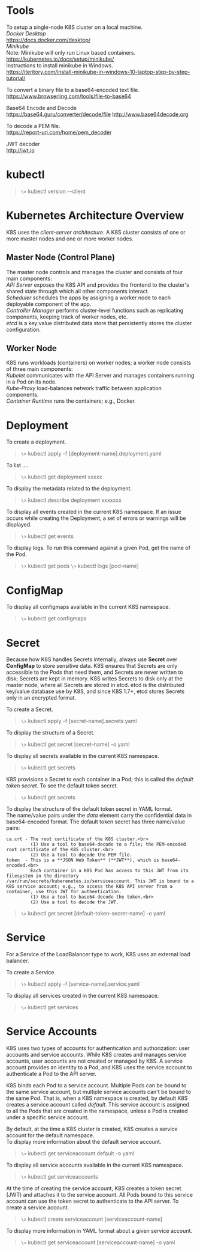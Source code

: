 Tools
=====
To setup a single-node K8S cluster on a local machine.<br>
*Docker Desktop*<br>
https://docs.docker.com/desktop/<br>
*Minikube*<br>
Note: Minikube will only run Linux based containers.<br>
https://kubernetes.io/docs/setup/minikube/<br>
Instructions to install minikube in Windows.<br>
https://iteritory.com/install-minikube-in-windows-10-laptop-step-by-step-tutorial/

To convert a binary file to a base64-encoded text file.<br>
https://www.browserling.com/tools/file-to-base64

Base64 Encode and Decode<br>
https://base64.guru/converter/decode/file
http://www.base64decode.org

To decode a PEM file.<br>
https://report-uri.com/home/pem_decoder

JWT decoder<br>
http://jwt.io

kubectl
=======
>`\>` kubectl version --client

Kubernetes Architecture Overview
================================
K8S uses the *client-server architecture*. A K8S cluster consists of one or more master nodes and one or more worker nodes.

Master Node (Control Plane)
---------------------------
The master node controls and manages the cluster and consists of four main components:<br>
*API Server* exposes the K8S API and provides the frontend to the cluster's shared state through which all other components interact.<br>
*Scheduler* schedules the apps by assigning a worker node to each deployable component of the app.<br>
*Controller Manager* performs cluster-level functions such as replicating components, keeping track of worker nodes, etc.<br>
*etcd* is a key:value distributed data store that persistently stores the cluster configuration.

Worker Node
-----------
K8S runs workloads (containers) on worker nodes; a worker node consists of three main components:<br>
*Kubelet* communicates with the API Server and manages containers running in a Pod on its node.<br>
*Kube-Proxy* load-balances network traffic between application components.<br>
*Container Runtime* runs the containers; e.g., Docker.

Deployment
==========
To create a deployment.
>`\>` kubectl apply -f [deployment-name].deployment.yaml

To list ....
>`\>` kubectl get deployment xxxxx

To display the metadata related to the deployment.
>`\>` kubectl describe deployment xxxxxxx

To display all events created in the current K8S namespace. If an issue occurs while creating the Deployment, a set of errors or warnings will be displayed.
>`\>` kubectl get events

To display logs. To run this command against a given Pod, get the name of the Pod.
>`\>` kubectl get pods
>`\>` kubectl logs [pod-name]

ConfigMap
=========
To display all configmaps available in the current K8S namespace.
>`\>` kubectl get configmaps

Secret
======
Because how K8S handles Secrets internally, always use **Secret** over **ConfigMap** to store sensitive data. K8S ensures that Secrets are only accessible to the Pods that need them, and Secrets are never written to disk; Secrets are kept in memory. K8S writes Secrets to disk only at the master node, where all Secrets are stored in etcd. etcd is the distributed key/value database use by K8S, and since K8S 1.7+, etcd stores Secrets only in an encrypted format.

To create a Secret.
>`\>` kubectl apply -f [secret-name].secrets.yaml

To display the structure of a Secret.
>`\>` kubectl get secret [secret-name] -o yaml

To display all secrets available in the current K8S namespace.
>`\>` kubectl get secrets

K8S provisions a Secret to each container in a Pod; this is called the *default token secret*.
To see the default token secret.
>`\>` kubectl get secrets

To display the structure of the default token secret in YAML format.<br>
The name/value pairs under the *data* element carry the confidential data in base64-encoded format. The default token secret has three name/value pairs:<br>
```
ca.crt - The root certificate of the K8S cluster.<br>
         (1) Use a tool to base64-decode to a file; the PEM-encoded root certificate of the K8S cluster.<br>
         (2) Use a tool to decode the PEM file.
token  - This is a **JSON Web Token** (**JWT**), which is base64-encoded.<br>
         Each container in a K8S Pod has access to this JWT from its filesystem in the directory /var/run/secrets/kuberenetes.io/serviceaccount. This JWT is bound to a K8S service account; e.g., to access the K8S API server from a container, use this JWT for authentication.
         (1) Use a tool to base64-decode the token.<br>
         (2) Use a tool to decode the JWT.
```
>`\>` kubectl get secret [default-token-secret-name] -o yaml

Service
=======
For a Service of the LoadBalancer type to work, K8S uses an external load balancer.

To create a Service.
>`\>` kubectl apply -f [service-name].service.yaml

To display all services created in the current K8S namespace.
>`\>` kubectl get services

Service Accounts
================
K8S uses two types of accounts for authentication and authorization: user accounts and service accounts. While K8S creates and manages service accounts, user accounts are not created or managed by K8S. A service account provides an identity to a Pod, and K8S uses the service account to authenticate a Pod to the API server.

K8S binds each Pod to a service account. Multiple Pods can be bound to the same service account, but multiple service accounts can't be bound to the same Pod. That is, when a K8S namespace is created, by default K8S creates a service account called *default*. This service account is assigned to all the Pods that are created in the namespace, unless a Pod is created under a specific service account.

By default, at the time a K8S cluster is created, K8S creates a service account for the default namespace.<br>
To display more information about the default service account.
>`\>` kubectl get serviceaccount default -o yaml

To display all service accounts available in the current K8S namespace.
>`\>` kubectl get serviceaccounts

At the time of creating the service account, K8S creates a token secret (JWT) and attaches it to the service account. All Pods bound to this service account can use the token secret to authenticate to the API server.
To create a service account.
>`\>` kubectl create serviceaccount [serviceaccount-name]

To display more information in YAML format about a given service account.
>`\>` kubectl get serviceaccount [serviceaccount-name] -o yaml





